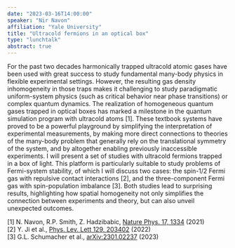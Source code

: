 ```yaml
---
date: "2023-03-16T14:00:00"
speaker: "Nir Navon"
affiliation: "Yale University"
title: "Ultracold fermions in an optical box"
type: "lunchtalk"
abstract: true
---
```


For the past two decades harmonically trapped ultracold atomic gases have been used with great success to study fundamental many-body physics in flexible experimental settings. However, the resulting gas density inhomogeneity in those traps makes it challenging to study paradigmatic uniform-system physics (such as critical behavior near phase transitions) or complex quantum dynamics. The realization of homogeneous quantum gases trapped in optical boxes has marked a milestone in the quantum simulation program with ultracold atoms [1]. These textbook systems have proved to be a powerful playground by simplifying the interpretation of experimental measurements, by making more direct connections to theories of the many-body problem that generally rely on the translational symmetry of the system, and by altogether enabling previously inaccessible experiments. I will present a set of studies with ultracold fermions trapped in a box of light. This platform is particularly suitable to study problems of Fermi-system stability, of which I will discuss two cases: the spin-1/2 Fermi gas with repulsive contact interactions [2], and the three-component Fermi gas with spin-population imbalance [3]. Both studies lead to surprising results, highlighting how spatial homogeneity not only simplifies the connection between experiments and theory, but can also unveil unexpected outcomes.

[1] N. Navon, R.P. Smith, Z. Hadzibabic, <a href="https://doi.org/10.1038/s41567-021-01403-z">Nature Phys. 17, 1334</a> (2021)\
[2] Y. Ji et al., <a href="https://doi.org/10.1103/PhysRevLett.129.203402">Phys. Lev. Lett 129, 203402</a> (2022)\
[3] G.L. Schumacher et al., <a href="https://doi.org/10.48550/arXiv.2301.02237">arXiv:2301.02237</a> (2023)
